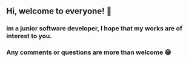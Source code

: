 ## Hi, welcome to everyone! 👋

### im a junior software developer, I hope that my works are of interest to you.

### Any comments or questions are more than welcome 😁
